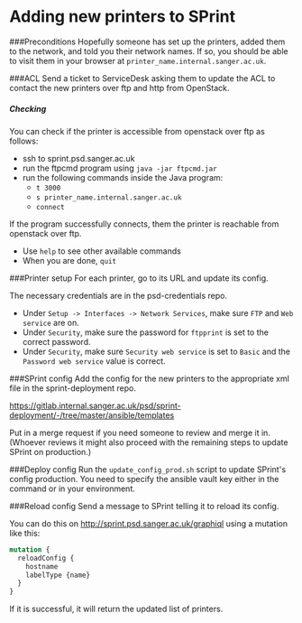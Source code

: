 # Adding new printers to SPrint

###Preconditions
Hopefully someone has set up the printers, added them to the network, and told you their network names. If so, you should be able to visit them in your browser at `printer_name.internal.sanger.ac.uk`.

###ACL
Send a ticket to ServiceDesk asking them to update the ACL to contact the new printers over ftp and http from OpenStack.

##### Checking
You can check if the printer is accessible from openstack over ftp as follows:

- ssh to sprint.psd.sanger.ac.uk
- run the ftpcmd program using `java -jar ftpcmd.jar`
- run the following commands inside the Java program:
   * `t 3000`
   * `s printer_name.internal.sanger.ac.uk`
   * `connect`

If the program successfully connects, them the printer is reachable from openstack over ftp.

* Use `help` to see other available commands
* When you are done, `quit`

###Printer setup
For each printer, go to its URL and update its config.

The necessary credentials are in the psd-credentials repo.

- Under `Setup -> Interfaces -> Network Services`, make sure `FTP` and `Web service` are on.
- Under `Security`, make sure the password for `ftpprint` is set to the correct password.
- Under `Security`, make sure `Security web service` is set to `Basic` and the `Password web service` value is correct.

###SPrint config
Add the config for the new printers to the appropriate xml file in the sprint-deployment repo.

<https://gitlab.internal.sanger.ac.uk/psd/sprint-deployment/-/tree/master/ansible/templates>

Put in a merge request if you need someone to review and merge it in. (Whoever reviews it might also proceed with the remaining steps to update SPrint on production.)

###Deploy config
Run the `update_config_prod.sh` script to update SPrint's config production. You need to specify the ansible vault key either in the command or in your environment.

###Reload config
Send a message to SPrint telling it to reload its config.

You can do this on <http://sprint.psd.sanger.ac.uk/graphiql> using a mutation like this:

```graphql
mutation {
  reloadConfig {
    hostname
    labelType {name}
  }
}
```
If it is successful, it will return the updated list of printers.
